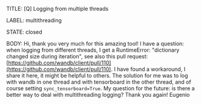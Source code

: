 TITLE:
[Q] Logging from multiple threads

LABEL:
multithreading

STATE:
closed

BODY:
Hi, thank you very much for this amazing tool!
I have a question: when logging from different threads, I get a RuntimeError: "dictionary changed size during iteration", see also this pull request: [https://github.com/wandb/client/pull/110](https://github.com/wandb/client/pull/110).
I have found a workaround, I share it here, it might be helpful to others. The solution for me was to log with wandb in one thread and with tensorboard in the other thread, and of course setting `sync_tensorboard=True`. 
My question for the future: is there a better way to deal with multithreading logging?
Thank you again!
Eugenio

